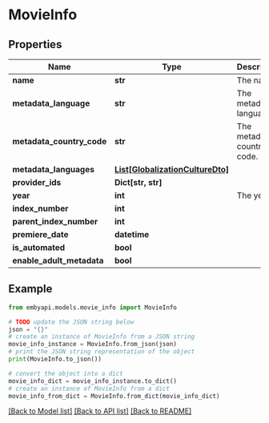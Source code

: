 # MovieInfo


## Properties

Name | Type | Description | Notes
------------ | ------------- | ------------- | -------------
**name** | **str** | The name. | [optional] 
**metadata_language** | **str** | The metadata language. | [optional] 
**metadata_country_code** | **str** | The metadata country code. | [optional] 
**metadata_languages** | [**List[GlobalizationCultureDto]**](GlobalizationCultureDto.md) |  | [optional] 
**provider_ids** | **Dict[str, str]** |  | [optional] 
**year** | **int** | The year. | [optional] 
**index_number** | **int** |  | [optional] 
**parent_index_number** | **int** |  | [optional] 
**premiere_date** | **datetime** |  | [optional] 
**is_automated** | **bool** |  | [optional] 
**enable_adult_metadata** | **bool** |  | [optional] 

## Example

```python
from embyapi.models.movie_info import MovieInfo

# TODO update the JSON string below
json = "{}"
# create an instance of MovieInfo from a JSON string
movie_info_instance = MovieInfo.from_json(json)
# print the JSON string representation of the object
print(MovieInfo.to_json())

# convert the object into a dict
movie_info_dict = movie_info_instance.to_dict()
# create an instance of MovieInfo from a dict
movie_info_from_dict = MovieInfo.from_dict(movie_info_dict)
```
[[Back to Model list]](../README.md#documentation-for-models) [[Back to API list]](../README.md#documentation-for-api-endpoints) [[Back to README]](../README.md)


